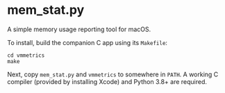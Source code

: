 # mem_stat.py
A simple memory usage reporting tool for macOS.

To install, build the companion C app using its `Makefile`:
```
cd vmmetrics
make
```
Next, copy `mem_stat.py` and `vmmetrics` to somewhere in `PATH`. A working C compiler (provided by installing Xcode) and Python 3.8+ are required.
